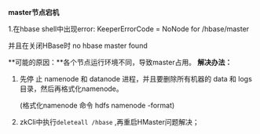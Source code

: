 **master节点宕机**

1.在hbase shell中出现error: KeeperErrorCode = NoNode for /hbase/master

   并且在关闭HBase时 no hbase master found

**可能的原因：**各个节点运行环境不同，导致master占用。
**解决办法：**

1. 先停 止 namenode 和 datanode 进程，并且要删除所有机器的 data 和 logs 目录，然后再格式化namenode。

   (格式化namenode 命令 hdfs namenode -format)

2. zkCli中执行`deleteall /hbase` ,再重启HMaster问题解决；

